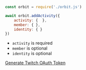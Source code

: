 ```js
const orbit = require('./orbit.js')

await orbit.addActivity({
    activity: {  },
    member: { },
    identity: { }
})
```

* `activity` is required
* `member` is optional
* `identity` is optional

[Generate Twitch OAuth Token](https://twitchapps.com/tmi/)
